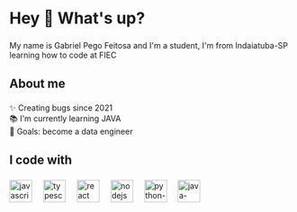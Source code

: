 <h1 align="left">Hey 👋 What's up?</h1>

###

<p align="left">My name is Gabriel Pego  Feitosa and I'm a student, I'm from Indaiatuba-SP learning how to code at FIEC</p>

###

<h2 align="left">About me</h2>

###

<p align="left">✨ Creating bugs since 2021<br>📚 I'm currently learning JAVA<br>🎯 Goals: become a data engineer<br></p>

###

<h2 align="left">I code with</h2>

###

<div align="left">
  <img src="https://cdn.jsdelivr.net/gh/devicons/devicon/icons/javascript/javascript-original.svg" height="40" alt="javascript logo"  />
  <img width="12" />
  <img src="https://cdn.jsdelivr.net/gh/devicons/devicon/icons/typescript/typescript-original.svg" height="40" alt="typescript logo"  />
  <img width="12" />
  <img src="https://cdn.jsdelivr.net/gh/devicons/devicon/icons/react/react-original.svg" height="40" alt="react logo"  />
  <img width="12" />
  <img src="https://cdn.jsdelivr.net/gh/devicons/devicon/icons/nodejs/nodejs-original.svg" height="40" alt="nodejs logo"  />
  <img width="12" />
  <img src="https://cdn.jsdelivr.net/gh/devicons/devicon/icons/python/python-original.svg" height = "40" alt="python-logo"/>
  <img width = 12 />
  <img src = "https://cdn.jsdelivr.net/gh/devicons/devicon/icons/java/java-original.svg"  height = "40" alt="java-logo"/>
  

  
</div>

###
